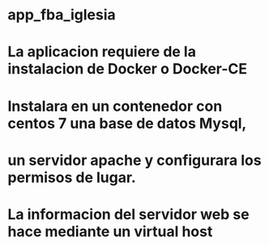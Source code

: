 # app_fba_iglesia
# La aplicacion requiere de la instalacion de Docker o Docker-CE
# Instalara en un contenedor con centos 7 una base de datos Mysql, 
# un servidor apache y configurara los permisos de lugar.

# La informacion del servidor web se hace mediante un virtual host

